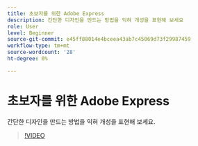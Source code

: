 ```yaml
---
title: 초보자를 위한 Adobe Express
description: 간단한 디자인을 만드는 방법을 익혀 개성을 표현해 보세요
role: User
level: Beginner
source-git-commit: e45ff88014e4bceea43ab7c45069d73f29987459
workflow-type: tm+mt
source-wordcount: '28'
ht-degree: 0%

---
```


# 초보자를 위한 Adobe Express

간단한 디자인을 만드는 방법을 익혀 개성을 표현해 보세요.

>[!VIDEO](https://video.tv.adobe.com/v/3420225?quality=12&learn=on&hidetitle=true)

